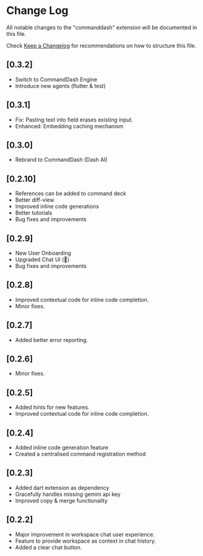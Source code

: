 # Change Log

All notable changes to the "commanddash" extension will be documented in this file.

Check [Keep a Changelog](http://keepachangelog.com/) for recommendations on how to structure this file.

## [0.3.2]

- Switch to CommandDash Engine
- Introduce new agents (flutter & test)

## [0.3.1]

- Fix: Pasting text into field erases existing input.
- Enhanced: Embedding caching mechanism

## [0.3.0]

- Rebrand to CommandDash (Dash AI)

## [0.2.10]

- References can be added to command deck
- Better diff-view
- Improved inline code generations
- Better tutorials
- Bug fixes and improvements

## [0.2.9]

- New User Onboarding
- Upgraded Chat UI (💙)
- Bug fixes and improvements

## [0.2.8]

- Improved contextual code for inline code completion.
- Minor fixes.

## [0.2.7]

- Added better error reporting.

## [0.2.6]

- Minor fixes.

## [0.2.5]

- Added hints for new features.
- Improved contextual code for inline code completion.

## [0.2.4]

- Added inline code generation feature
- Created a centralised command registration method

## [0.2.3]

- Added dart extension as dependency
- Gracefully handles missing gemini api key
- Improved copy & merge functionality

## [0.2.2]

- Major improvement in workspace chat user experience.
- Feature to provide workspace as context in chat history.
- Added a clear chat button.
